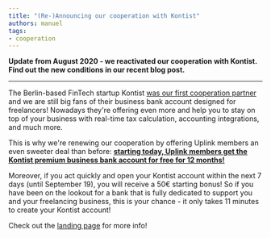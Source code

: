 ```yaml
---
title: "(Re-)Announcing our cooperation with Kontist"
authors: manuel
tags:
- cooperation
---
```


**Update from August 2020 - we reactivated our cooperation with Kontist. Find out the new conditions in our recent blog post.**

---

The Berlin-based FinTech startup Kontist [was our first cooperation partner](https://medium.com/uplink-it-freelancer-network/announcing-uplinks-first-partner-kontist-2484d587528e) and we are still big fans of their business bank account designed for freelancers! Nowadays they're offering even more and help you to stay on top of your business with real-time tax calculation, accounting integrations, and much more.

<!--truncate-->

This is why we're renewing our cooperation by offering Uplink members an even sweeter deal than before: [**starting today, Uplink members get the Kontist premium business bank account for free for 12 months!**](https://kontist.com/offers/uplink?shortlink=uplink&pid=Marketing%20Partnership&af_channel=uplink&af_site_id=uplink100&campaign=lexoffice100)

Moreover, if you act quickly and open your Kontist account within the next 7 days (until September 19), you will receive a 50€ starting bonus! So if you have been on the lookout for a bank that is fully dedicated to support you and your freelancing business, this is your chance - it only takes 11 minutes to create your Kontist account!

Check out the [landing page](https://kontist.com/offers/uplink?shortlink=uplink&pid=Marketing%20Partnership&af_channel=uplink&af_site_id=uplink100&campaign=lexoffice100) for more info!
